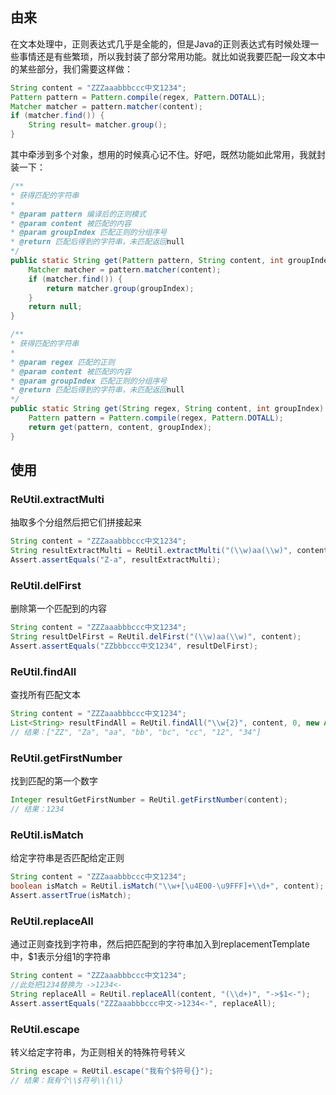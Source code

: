 ## 由来
在文本处理中，正则表达式几乎是全能的，但是Java的正则表达式有时候处理一些事情还是有些繁琐，所以我封装了部分常用功能。就比如说我要匹配一段文本中的某些部分，我们需要这样做：

```java
String content = "ZZZaaabbbccc中文1234";
Pattern pattern = Pattern.compile(regex, Pattern.DOTALL);
Matcher matcher = pattern.matcher(content);
if (matcher.find()) {
    String result= matcher.group();
}
```

其中牵涉到多个对象，想用的时候真心记不住。好吧，既然功能如此常用，我就封装一下：

```java
/**
* 获得匹配的字符串
* 
* @param pattern 编译后的正则模式
* @param content 被匹配的内容
* @param groupIndex 匹配正则的分组序号
* @return 匹配后得到的字符串，未匹配返回null
*/
public static String get(Pattern pattern, String content, int groupIndex) {
    Matcher matcher = pattern.matcher(content);
    if (matcher.find()) {
        return matcher.group(groupIndex);
    }
    return null;
}

/**
* 获得匹配的字符串
* 
* @param regex 匹配的正则
* @param content 被匹配的内容
* @param groupIndex 匹配正则的分组序号
* @return 匹配后得到的字符串，未匹配返回null
*/
public static String get(String regex, String content, int groupIndex) {
    Pattern pattern = Pattern.compile(regex, Pattern.DOTALL);
    return get(pattern, content, groupIndex);
}
```

## 使用

### ReUtil.extractMulti
抽取多个分组然后把它们拼接起来

```java
String content = "ZZZaaabbbccc中文1234";
String resultExtractMulti = ReUtil.extractMulti("(\\w)aa(\\w)", content, "$1-$2");
Assert.assertEquals("Z-a", resultExtractMulti);
```

### ReUtil.delFirst
删除第一个匹配到的内容

```java
String content = "ZZZaaabbbccc中文1234";
String resultDelFirst = ReUtil.delFirst("(\\w)aa(\\w)", content);
Assert.assertEquals("ZZbbbccc中文1234", resultDelFirst);
```

### ReUtil.findAll
查找所有匹配文本

```java
String content = "ZZZaaabbbccc中文1234";
List<String> resultFindAll = ReUtil.findAll("\\w{2}", content, 0, new ArrayList<String>());
// 结果：["ZZ", "Za", "aa", "bb", "bc", "cc", "12", "34"]
```

### ReUtil.getFirstNumber
找到匹配的第一个数字

```java
Integer resultGetFirstNumber = ReUtil.getFirstNumber(content);
// 结果：1234
```

### ReUtil.isMatch
给定字符串是否匹配给定正则

```java
String content = "ZZZaaabbbccc中文1234";
boolean isMatch = ReUtil.isMatch("\\w+[\u4E00-\u9FFF]+\\d+", content);
Assert.assertTrue(isMatch);
```

### ReUtil.replaceAll
通过正则查找到字符串，然后把匹配到的字符串加入到replacementTemplate中，$1表示分组1的字符串

```java
String content = "ZZZaaabbbccc中文1234";
//此处把1234替换为 ->1234<-
String replaceAll = ReUtil.replaceAll(content, "(\\d+)", "->$1<-");
Assert.assertEquals("ZZZaaabbbccc中文->1234<-", replaceAll);
```

### ReUtil.escape
转义给定字符串，为正则相关的特殊符号转义

```java
String escape = ReUtil.escape("我有个$符号{}");
// 结果：我有个\\$符号\\{\\}
```